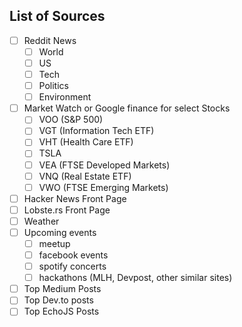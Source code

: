 ## List of Sources

- [ ] Reddit News
    - [ ] World
    - [ ] US
    - [ ] Tech
    - [ ] Politics
    - [ ] Environment
- [ ] Market Watch or Google finance for select Stocks
    - [ ] VOO (S&P 500)
    - [ ] VGT (Information Tech ETF)
    - [ ] VHT (Health Care ETF)
    - [ ] TSLA
    - [ ] VEA (FTSE Developed Markets)
    - [ ] VNQ (Real Estate ETF)
    - [ ] VWO (FTSE Emerging Markets)
- [ ] Hacker News Front Page
- [ ] Lobste.rs Front Page
- [ ] Weather
- [ ] Upcoming events
    - [ ] meetup
    - [ ] facebook events
    - [ ] spotify concerts
    - [ ] hackathons (MLH, Devpost, other similar sites)
- [ ] Top Medium Posts
- [ ] Top Dev.to posts
- [ ] Top EchoJS Posts
